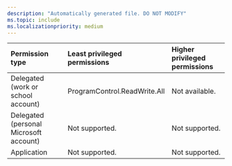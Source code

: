 ```yaml
---
description: "Automatically generated file. DO NOT MODIFY"
ms.topic: include
ms.localizationpriority: medium
---
```


|Permission type|Least privileged permissions|Higher privileged permissions|
|:---|:---|:---|
|Delegated (work or school account)|ProgramControl.ReadWrite.All|Not available.|
|Delegated (personal Microsoft account)|Not supported.|Not supported.|
|Application|Not supported.|Not supported.|

